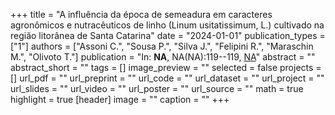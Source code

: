 +++
title = "A influência da época de semeadura em caracteres agronômicos e nutracêuticos de linho (Linum usitatissimum, L.) cultivado na região litorânea de Santa Catarina"
date = "2024-01-01"
publication_types = ["1"]
authors = ["Assoni C.", "Sousa P.", "Silva J.", "Felipini R.", "Maraschin M.", "Olivoto T."]
publication = "In: **NA**, NA(NA):119--119, [NA](NA)"
abstract = ""
abstract_short = ""
tags = []
image_preview = ""
selected = false
projects = []
url_pdf = ""
url_preprint = ""
url_code = ""
url_dataset = ""
url_project = ""
url_slides = ""
url_video = ""
url_poster = ""
url_source = ""
math = true
highlight = true
[header]
image = ""
caption = ""
+++
